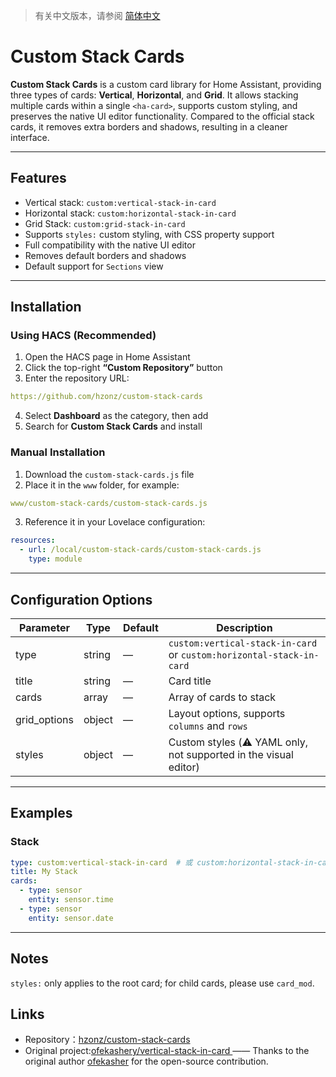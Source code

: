 > 有关中文版本，请参阅 [简体中文](README.md)

# Custom Stack Cards

**Custom Stack Cards** is a custom card library for Home Assistant, providing three types of cards: **Vertical**, **Horizontal**, and **Grid**. It allows stacking multiple cards within a single `<ha-card>`, supports custom styling, and preserves the native UI editor functionality. Compared to the official stack cards, it removes extra borders and shadows, resulting in a cleaner interface.

---

## Features

- Vertical stack: `custom:vertical-stack-in-card`  
- Horizontal stack: `custom:horizontal-stack-in-card`
- Grid Stack: `custom:grid-stack-in-card`
- Supports `styles:` custom styling, with CSS property support 
- Full compatibility with the native UI editor  
- Removes default borders and shadows
- Default support for `Sections` view  

---

## Installation

### Using HACS (Recommended)

1. Open the HACS page in Home Assistant  
2. Click the top-right **“Custom Repository”** button  
3. Enter the repository URL:  
```yaml
https://github.com/hzonz/custom-stack-cards
```
4. Select **Dashboard** as the category, then add  
5. Search for **Custom Stack Cards** and install  

### Manual Installation

1. Download the `custom-stack-cards.js` file  
2. Place it in the `www` folder, for example:  
```yaml
www/custom-stack-cards/custom-stack-cards.js
```
3. Reference it in your Lovelace configuration:  
```yaml
resources:
  - url: /local/custom-stack-cards/custom-stack-cards.js
    type: module
```

---

## Configuration Options

| Parameter     | Type   | Default | Description                                                          |
| ------------- | ------ | ------- | -------------------------------------------------------------------- |
| type          | string | —       | `custom:vertical-stack-in-card` or `custom:horizontal-stack-in-card` |
| title         | string | —       | Card title                                                           |
| cards         | array  | —       | Array of cards to stack                                              |
| grid\_options | object | —       | Layout options, supports `columns` and `rows`       |
| styles        | object | —       | Custom styles (⚠️ YAML only, not supported in the visual editor)     |

---

## Examples

### Stack
```yaml
type: custom:vertical-stack-in-card  # 或 custom:horizontal-stack-in-card / custom:grid-stack-in-card
title: My Stack
cards:
  - type: sensor
    entity: sensor.time
  - type: sensor
    entity: sensor.date
```

---

## Notes
`styles:` only applies to the root card; for child cards, please use `card_mod`.

## Links
- Repository：[hzonz/custom-stack-cards](https://github.com/hzonz/custom-stack-cards)
- Original project:[ofekashery/vertical-stack-in-card ](https://github.com/ofekashery/vertical-stack-in-card) —— Thanks to the original author [ofekasher](https://github.com/ofekasher) for the open-source contribution.
